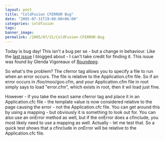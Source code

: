 ```yaml
---
layout: post
title: "ColdFusion CFERROR Bug"
date: "2005-07-31T19:08:00+06:00"
categories: coldfusion 
tags: 
banner_image: 
permalink: /2005/07/31/ColdFusion-CFERROR-Bug
---
```


Today is bug day! This isn't a bug per se - but a change in behaviour. Like the <a href="http://ray.camdenfamily.com/index.cfm/2005/7/31/ColdFusion-Function-IsValid-Bug">last issue</a> I blogged about - I can't take credit for finding it. This issue was found by Glenda Vigoreaux of <a href="http://www.roundpeg.com">Roundpeg</a>.

So what's the problem? The cferror tag allows you to specify a file to run when an error occurs. The file is relative to the Application.cfm file. So if an error occurs in /foo/moo/goo.cfm, and your Application.cfm file in root simply says to load "error.cfm", which exists in root, then it wil load just fine.

However - if you take the exact same cferror tag and place it in an Application.cfc file - the template value is now considered relative to the page causing the error - not the Application.cfc file. You can get around this by using a mapping - but obviously it is something to look out for. You can also use an onError method as well, but if the onError does a cfinclude, you most likely need to use a mapping as well. Actually - let me test that. So a quick test shows that a cfinclude in onError will be relative to the Application.cfc file.